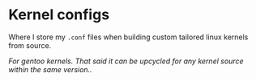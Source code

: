 # Kernel configs
Where I store my `.conf` files when building custom tailored linux kernels from source. 

_For gentoo kernels. That said it can be upcycled for any kernel source within the same version.._
